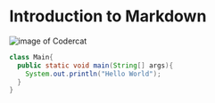 # Introduction to Markdown

![image of Codercat](https://octodex.github.com/images/codercat.jpg)


```java
class Main{
  public static void main(String[] args){
    System.out.println("Hello World");
  }
}
```
